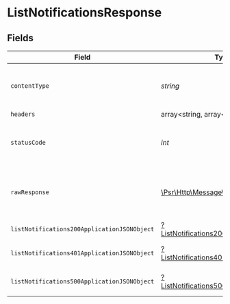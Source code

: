 # ListNotificationsResponse


## Fields

| Field                                                                                                        | Type                                                                                                         | Required                                                                                                     | Description                                                                                                  |
| ------------------------------------------------------------------------------------------------------------ | ------------------------------------------------------------------------------------------------------------ | ------------------------------------------------------------------------------------------------------------ | ------------------------------------------------------------------------------------------------------------ |
| `contentType`                                                                                                | *string*                                                                                                     | :heavy_check_mark:                                                                                           | HTTP response content type for this operation                                                                |
| `headers`                                                                                                    | array<string, array<*string*>>                                                                               | :heavy_minus_sign:                                                                                           | N/A                                                                                                          |
| `statusCode`                                                                                                 | *int*                                                                                                        | :heavy_check_mark:                                                                                           | HTTP response status code for this operation                                                                 |
| `rawResponse`                                                                                                | [\Psr\Http\Message\ResponseInterface](https://www.php-fig.org/psr/psr-7/#33-psrhttpmessageresponseinterface) | :heavy_minus_sign:                                                                                           | Raw HTTP response; suitable for custom response parsing                                                      |
| `listNotifications200ApplicationJSONObject`                                                                  | [?ListNotifications200ApplicationJSON](../../models/operations/ListNotifications200ApplicationJSON.md)       | :heavy_minus_sign:                                                                                           | OK                                                                                                           |
| `listNotifications401ApplicationJSONObject`                                                                  | [?ListNotifications401ApplicationJSON](../../models/operations/ListNotifications401ApplicationJSON.md)       | :heavy_minus_sign:                                                                                           | General error response                                                                                       |
| `listNotifications500ApplicationJSONObject`                                                                  | [?ListNotifications500ApplicationJSON](../../models/operations/ListNotifications500ApplicationJSON.md)       | :heavy_minus_sign:                                                                                           | General error response                                                                                       |